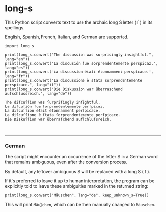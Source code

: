 # long-s
This Python script converts text to use the archaic long S letter ( ſ ) in its spellings.

English, Spanish, French, Italian, and German are supported.

```
import long_s

print(long_s.convert("The discussion was surprisingly insightful.", lang="en"))
print(long_s.convert("La discusión fue sorprendentemente perspicaz.", lang="es"))
print(long_s.convert("La discussion était étonnamment perspicace.", lang="fr"))
print(long_s.convert("La discussione è stata sorprendentemente perspicace.", lang="it"))
print(long_s.convert("Die Diskussion war überraschend aufschlussreich.", lang="de"))
```

```
The diſcuſſion was ſurpriſingly inſightful.
La diſcuſión fue ſorprendentemente perſpicaz.
La diſcuſſion était étonnamment perſpicace.
La diſcuſſione è ſtata ſorprendentemente perſpicace.
Die Diskuſſion war überraſchend aufſchluſsreich.
```

<br>
<hr>

### German

The script might encounter an occurrence of the letter S in a German word that remains ambiguous, even after the conversion process.

By default, any leftover ambiguous S will be replaced with a long S ( ſ ).

If it's preferred to leave it up to human interpretation, 
the program can be explicitly told to leave these ambiguities marked in the returned string:
```
print(long_s.convert("Mäuschen", lang="de", keep_unknown_s=True))
```
This will print ```Mäu╳chen```, which can be then manually changed to ```Mäuschen```.
